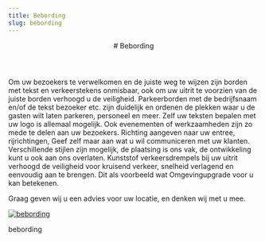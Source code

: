 ```yaml
---
title: Bebording
slug: bebording
---
```

<article class="regular">
<header>
# Bebording
</header>
<section>
Om uw bezoekers te verwelkomen en de juiste weg te wijzen zijn borden met tekst en verkeerstekens onmisbaar, ook om uw uitrit te voorzien van de juiste borden verhoogd u de veiligheid. Parkeerborden met de bedrijfsnaam en/of de tekst bezoeker etc. zijn duidelijk en ordenen de plekken waar u de gasten wilt laten parkeren, personeel en meer. Zelf uw teksten bepalen met uw logo is allemaal mogelijk. Ook evenementen of werkzaamheden zijn zo mede te delen aan uw bezoekers. Richting aangeven naar uw entree, rijrichtingen, Geef zelf maar aan wat u wil communiceren met uw klanten. Verschillende stijlen zijn mogelijk, de plaatsing is ons vak, de ontwikkeling kunt u ook aan ons overlaten. Kunststof verkeersdrempels bij uw uitrit verhoogd de veiligheid voor kruisend verkeer, snelheid verlagend en eenvoudig aan te brengen. Dit als voorbeeld wat Omgevingupgrade voor u kan betekenen. 

Graag geven wij u een advies voor uw locatie, en denken wij met u mee.
</section>
</article>
<aside>
<a href="/img/bebording.jpg" class="magnific">
<img src="/img/bebording.jpg" alt="bebording" title="bebording" />
</a>
<p class="onderschrift">
bebording
</p>
</aside>